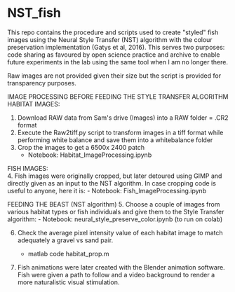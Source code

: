 # NST_fish
This repo contains the procedure and scripts used to create "styled" fish images using the Neural Style Transfer (NST) algorithm with the colour preservation implementation (Gatys et al, 2016). 
This serves two purposes: code sharing as favoured by open science practice and archive to enable future experiments in the lab using the same tool when I am no longer there. 

Raw images are not provided given their size but the script is provided for transparency purposes. 

IMAGE PROCESSING BEFORE FEEDING THE STYLE TRANSFER ALGORITHM <br>
HABITAT IMAGES: <br>
1. Download RAW data from Sam's drive (Images) into a RAW folder = .CR2 format
2. Execute the Raw2tiff.py script to transform images in a tiff format while performing white balance and save them into a whitebalance folder
3. Crop the images to get a 6500x 2400 patch 
	- Notebook: Habitat_ImageProcessing.ipynb

FISH IMAGES:<br>
4. Fish images were originally cropped, but later detoured using GIMP and directly given as an input to the NST algorithm. In case cropping code is useful to anyone, here it is:
	- Notebook: Fish_ImageProcessing.ipynb

FEEDING THE BEAST (NST algorithm)
5. Choose a couple of images from various habitat types or fish individuals and give them to the Style Transfer algorithm:
	- Notebook: neural_style_preserve_color.ipynb (to run on colab)

6. Check the average pixel intensity value of each habitat image to match adequately a gravel vs sand pair.
	- matlab code habitat_prop.m

7. Fish animations were later created with the Blender animation software. Fish were given a path to follow and a video background to render a more naturalistic visual stimulation.  	
